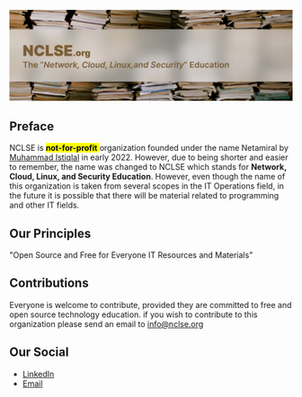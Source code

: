 ![logo](nclse.png)

## Preface
NCLSE is <mark> **not-for-profit** </mark>  organization founded under the name Netamiral by [Muhammad Istiqlal](https://github.com/iqlal) in early 2022. However, due to being shorter and easier to remember, the name was changed to NCLSE which stands for **Network, Cloud, Linux, and Security Education**. However, even though the name of this organization is taken from several scopes in the IT Operations field, in the future it is possible that there will be material related to programming and other IT fields.

## Our Principles
"Open Source and Free for Everyone IT Resources and Materials"

## Contributions
Everyone is welcome to contribute, provided they are committed to free and open source technology education. if you wish to contribute to this organization please send an email to [info@nclse.org](mailto:enquiries@nclse.org)

## Our Social
- [LinkedIn](https://linkedin.com/company/nclse)
- [Email](mailto:enquiries@nclse.org)
